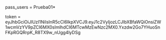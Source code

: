 pass_users = Prueba01*

token = eyJhbGciOiJIUzI1NiIsInR5cCI6IkpXVCJ9.eyJ1c2VyIjozLCJlbXBfaWQiOnsiZW1wcmVzYV9pZCI6MX0sImlhdCI6MTcwMzEwNzc2MX0.Yxzdw2Go7YHuoSnFKpRGQRrpK_R8TX9w_nUgg4lyDSg